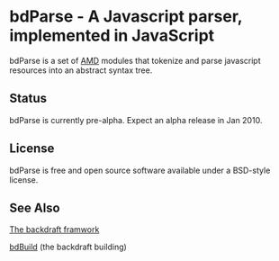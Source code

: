 # bdParse - A Javascript parser, implemented in JavaScript

bdParse is a set of [AMD](http://wiki.commonjs.org/wiki/Modules/AsynchronousDefinition) modules that tokenize and parse
javascript resources into an abstract syntax tree.

## Status

bdParse is currently pre-alpha. Expect an alpha release in Jan 2010.

## License

bdParse is free and open source software available under a BSD-style license.

## See Also

[The backdraft framwork](http://bdframework.org/index.html)

[bdBuild](https://github.com/altoviso/bdBuild) (the backdraft building)




